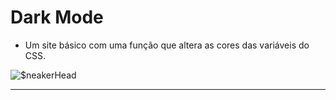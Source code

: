 # Dark Mode

* Um site básico com uma função que altera as cores das variáveis do CSS.
  
![$neakerHead](https://user-images.githubusercontent.com/62356988/81585210-36a87100-938a-11ea-8a4c-9bd00cfbd624.gif)
___
